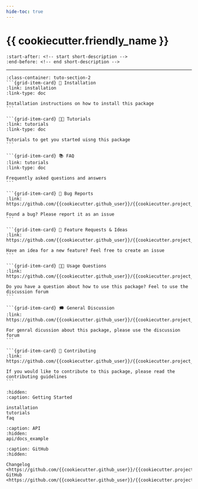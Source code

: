 ```yaml
---
hide-toc: true
---
```


# {{ cookiecutter.friendly_name }}



```{include} ../README.md
:start-after: <!-- start short-description -->
:end-before: <!-- end short-description -->
```

---

````{grid} 1 1 2 2
:class-container: tuto-section-2
```{grid-item-card} 🔧 Installation
:link: installation
:link-type: doc

Installation instructions on how to install this package
```

```{grid-item-card} 👩‍💻 Tutorials
:link: tutorials
:link-type: doc

Tutorials to get you started uisng this package
```

```{grid-item-card} 📚 FAQ
:link: tutorials
:link-type: doc

Frequently asked questions and answers
```

```{grid-item-card} 🚨 Bug Reports
:link: https://github.com/{{cookiecutter.github_user}}/{{cookiecutter.project_name}}/issues

Found a bug? Please report it as an issue
```

```{grid-item-card} 🎁 Feature Requests & Ideas
:link: https://github.com/{{cookiecutter.github_user}}/{{cookiecutter.project_name}}/issues

Have an idea for a new feature? Feel free to create an issue 
```

```{grid-item-card} 👩‍💻 Usage Questions
:link: https://github.com/{{cookiecutter.github_user}}/{{cookiecutter.project_name}}/discussions

Do you have a question about how to use this package? Feel to use the discussion forum
```

```{grid-item-card} 🗯 General Discussion
:link: https://github.com/{{cookiecutter.github_user}}/{{cookiecutter.project_name}}/discussions

For genral dicussion about this package, please use the discussion forum
```

```{grid-item-card} 📝 Contributing
:link: https://github.com/{{cookiecutter.github_user}}/{{cookiecutter.project_name}}/blob/main/CONTRIBUTING.md

If you would like to contribute to this package, please read the contributing guidelines
```
````


```{toctree}
:hidden:
:caption: Getting Started

installation
tutorials
faq
```

```{toctree}
:caption: API
:hidden:
api/docs_example
```

```{toctree}
:caption: GitHub
:hidden:

Changelog <https://github.com/{{cookiecutter.github_user}}/{{cookiecutter.project_name}}/changelog.md>
GitHub <https://github.com/{{cookiecutter.github_user}}/{{cookiecutter.project_name}}>
```

